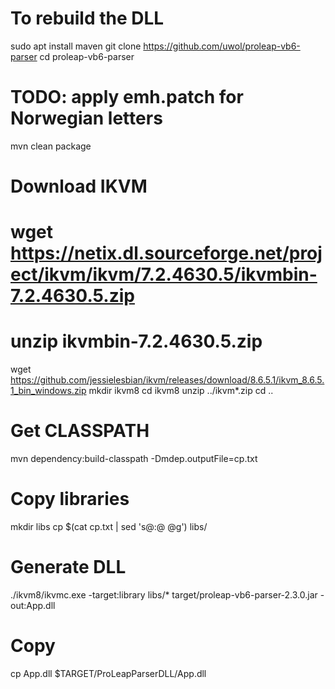 # To rebuild the DLL
sudo apt install maven
git clone https://github.com/uwol/proleap-vb6-parser
cd proleap-vb6-parser
# TODO: apply emh.patch for Norwegian letters
mvn clean package

# Download IKVM
# wget https://netix.dl.sourceforge.net/project/ikvm/ikvm/7.2.4630.5/ikvmbin-7.2.4630.5.zip
# unzip ikvmbin-7.2.4630.5.zip
wget https://github.com/jessielesbian/ikvm/releases/download/8.6.5.1/ikvm_8.6.5.1_bin_windows.zip
mkdir ikvm8
cd ikvm8
unzip ../ikvm*.zip
cd ..

# Get CLASSPATH
 mvn dependency:build-classpath -Dmdep.outputFile=cp.txt

# Copy libraries
mkdir libs
cp $(cat cp.txt | sed 's@:@ @g') libs/

# Generate DLL
./ikvm8/ikvmc.exe -target:library libs/* target/proleap-vb6-parser-2.3.0.jar -out:App.dll

# Copy
cp App.dll $TARGET/ProLeapParserDLL/App.dll
